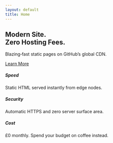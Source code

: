 ```yaml
---
layout: default
title: Home
---
```


<section class="hero" data-aos="zoom-out">
  <h1 class="display-4 fw-bold">Modern Site.<br>Zero Hosting Fees.</h1>
  <p class="lead">Blazing‑fast static pages on GitHub’s global CDN.</p>
  <a class="btn btn-primary btn-lg" href="/about" data-aos="fade-up" data-aos-delay="200">Learn More</a>
</section>

<div class="row g-4 mt-4">
  <div class="col-md-4" data-aos="fade-up">
    <div class="card h-100 shadow-sm">
      <div class="card-body text-center">
        <div class="card-icon mb-3"><i class="fa-solid fa-bolt"></i></div>
        <h5 class="card-title">Speed</h5>
        <p class="card-text">Static HTML served instantly from edge nodes.</p>
      </div>
    </div>
  </div>
  <div class="col-md-4" data-aos="fade-up" data-aos-delay="100">
    <div class="card h-100 shadow-sm">
      <div class="card-body text-center">
        <div class="card-icon mb-3"><i class="fa-solid fa-lock"></i></div>
        <h5 class="card-title">Security</h5>
        <p class="card-text">Automatic HTTPS and zero server surface area.</p>
      </div>
    </div>
  </div>
  <div class="col-md-4" data-aos="fade-up" data-aos-delay="200">
    <div class="card h-100 shadow-sm">
      <div class="card-body text-center">
        <div class="card-icon mb-3"><i class="fa-solid fa-hand-holding-dollar"></i></div>
        <h5 class="card-title">Cost</h5>
        <p class="card-text">£0 monthly. Spend your budget on coffee instead.</p>
      </div>
    </div>
  </div>
</div>
